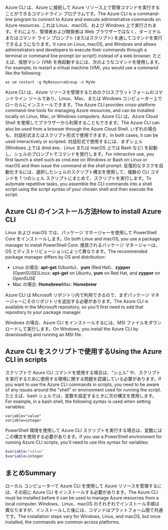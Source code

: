 <span data-ttu-id="21354-101">Azure CLI は、Azure に接続して Azure リソース上で管理コマンドを実行することができるコマンドライン プログラムです。</span><span class="sxs-lookup"><span data-stu-id="21354-101">The Azure CLI is a command-line program to connect to Azure and execute administrative commands on Azure resources.</span></span> <span data-ttu-id="21354-102">これは Linux、macOS、および Windows 上で実行されます。それにより、管理者および開発者は Web ブラウザーではなく、ターミナルまたはコマンド ライン プロンプト (またはスクリプト) を通してコマンドを実行できるようになります。</span><span class="sxs-lookup"><span data-stu-id="21354-102">It runs on Linux, macOS, and Windows and allows administrators and developers to execute their commands through a terminal or command line prompt (or script!) instead of a web browser.</span></span> <span data-ttu-id="21354-103">たとえば、仮想マシン (VM) を再起動するには、次のようなコマンドを使用します。</span><span class="sxs-lookup"><span data-stu-id="21354-103">For example, to restart a virtual machine (VM), you would use a command like the following:</span></span>

 ```azurecli
 az vm restart -g MyResourceGroup -n MyVm
 ```

<span data-ttu-id="21354-104">Azure CLI は、Azure リソースを管理するためのクロスプラットフォームのコマンドライン ツールであり、Linux、Mac、または Windows コンピューター上でローカルにインストールできます。</span><span class="sxs-lookup"><span data-stu-id="21354-104">The Azure CLI provides cross-platform command-line tools for managing Azure resources, and can be installed locally on Linux, Mac, or Windows computers.</span></span> <span data-ttu-id="21354-105">Azure CLI は、Azure Cloud Shell を使用してブラウザーから利用することもできます。</span><span class="sxs-lookup"><span data-stu-id="21354-105">The Azure CLI can also be used from a browser through the Azure Cloud Shell.</span></span> <span data-ttu-id="21354-106">いずれの場合も、対話形式またはスクリプト形式で使用できます。</span><span class="sxs-lookup"><span data-stu-id="21354-106">In both cases, it can be used interactively or scripted.</span></span> <span data-ttu-id="21354-107">対話形式で使用するには、まずシェル (Windows 上では dmd.exe、Linux または macOS 上では Bash など) を起動し、シェルのプロンプトでコマンドを発行します。</span><span class="sxs-lookup"><span data-stu-id="21354-107">For interactive use, you first launch a shell such as cmd.exe on Windows or Bash on Linux or macOS and then issue the command at the shell prompt.</span></span> <span data-ttu-id="21354-108">反復的なタスクを自動化するには、選択したシェルのスクリプト構文を使用して、複数の CLI コマンドを 1 つのシェル スクリプトにまとめて、スクリプトを実行します。</span><span class="sxs-lookup"><span data-stu-id="21354-108">To automate repetitive tasks, you assemble the CLI commands into a shell script using the script syntax of your chosen shell and then execute the script.</span></span>

## <a name="how-to-install-azure-cli"></a><span data-ttu-id="21354-109">Azure CLI のインストール方法</span><span class="sxs-lookup"><span data-stu-id="21354-109">How to install Azure CLI</span></span>

<span data-ttu-id="21354-110">Linux および macOS では、パッケージ マネージャーを使用して PowerShell Core をインストールします。</span><span class="sxs-lookup"><span data-stu-id="21354-110">On both Linux and macOS, you use a package manager to install PowerShell Core.</span></span> <span data-ttu-id="21354-111">推奨されるパッケージ マネージャーは、OS とディストリビューションによって異なります。</span><span class="sxs-lookup"><span data-stu-id="21354-111">The recommended package manager differs by OS and distribution:</span></span>
- <span data-ttu-id="21354-112">Linux の場合: **apt-get** (Ubuntu)、**yum** (Red Hat)、**zypper** (OpenSUSE)</span><span class="sxs-lookup"><span data-stu-id="21354-112">Linux: **apt-get** on Ubuntu, **yum** on Red Hat, and **zypper** on OpenSUSE</span></span>
- <span data-ttu-id="21354-113">Mac の場合: **Homebrew**</span><span class="sxs-lookup"><span data-stu-id="21354-113">Mac: **Homebrew**</span></span>

<span data-ttu-id="21354-114">Azure CLI は Microsoft リポジトリ内で利用できるので、まずパッケージ マネージャーにそのリポジトリを追加する必要があります。</span><span class="sxs-lookup"><span data-stu-id="21354-114">The Azure CLI is available in the Microsoft repository, so you'll first need to add that repository to your package manager.</span></span>

<span data-ttu-id="21354-115">Windows の場合、Azure CLI をインストールするには、MSI ファイルをダウンロードして実行します。</span><span class="sxs-lookup"><span data-stu-id="21354-115">On Windows, you install the Azure CLI by downloading and running an MSI file.</span></span>

## <a name="using-the-azure-cli-in-scripts"></a><span data-ttu-id="21354-116">Azure CLI をスクリプトで使用する</span><span class="sxs-lookup"><span data-stu-id="21354-116">Using the Azure CLI in scripts</span></span>

<span data-ttu-id="21354-117">スクリプトで Azure CLI コマンドを使用する場合は、"シェル" や、スクリプトを実行するために使用する環境に関する問題を認識している必要があります。</span><span class="sxs-lookup"><span data-stu-id="21354-117">If you want to use the Azure CLI commands in scripts, you need to be aware of any issues around the "shell" or environment used for running the script.</span></span> <span data-ttu-id="21354-118">たとえば、bash シェルでは、変数を設定するときに次の構文を使用します。</span><span class="sxs-lookup"><span data-stu-id="21354-118">For example, in a bash shell, the following syntax is used when setting variables:</span></span>

 ```azurecli
 variable="value"
 variable=integer
 ```

<span data-ttu-id="21354-119">PowerShell 環境を使用して Azure CLI スクリプトを実行する場合は、変数にはこの構文を使用する必要があります。</span><span class="sxs-lookup"><span data-stu-id="21354-119">If you use a PowerShell environment for running Azure CLI scripts, you'll need to use this syntax for variables:</span></span>

 ```powershell
 $variable="value"
 $variable=integer
 ```

## <a name="summary"></a><span data-ttu-id="21354-120">まとめ</span><span class="sxs-lookup"><span data-stu-id="21354-120">Summary</span></span>

<span data-ttu-id="21354-121">ローカル コンピューターで Azure CLI を使用して Azure リソースを管理するには、その前に Azure CLI をインストールする必要があります。</span><span class="sxs-lookup"><span data-stu-id="21354-121">The Azure CLI must be installed before it can be used to manage Azure resources from a local computer.</span></span> <span data-ttu-id="21354-122">Windows、Linux、macOS のそれぞれでインストール手順は異なりますが、インストールした後には、コマンドはプラットフォーム間で共通です。</span><span class="sxs-lookup"><span data-stu-id="21354-122">The installation steps vary for Windows, Linux, and macOS, but once installed, the commands are common across platforms.</span></span> 
